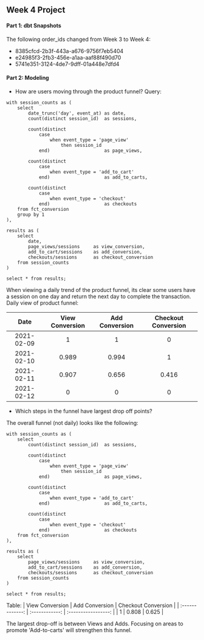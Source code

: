 ## Week 4 Project

#### Part 1: dbt Snapshots
The following order_ids changed from Week 3 to Week 4:
- 8385cfcd-2b3f-443a-a676-9756f7eb5404
- e24985f3-2fb3-456e-a1aa-aaf88f490d70
- 5741e351-3124-4de7-9dff-01a448e7dfd4

#### Part 2: Modeling

- How are users moving through the product funnel?
Query:
```
with session_counts as (
    select
        date_trunc('day', event_at) as date,
        count(distinct session_id)  as sessions,
        
        count(distinct
            case
                when event_type = 'page_view'
                    then session_id
            end)                    as page_views,
        
        count(distinct
            case
                when event_type = 'add_to_cart'
            end)                    as add_to_carts,
        
        count(distinct
            case
                when event_type = 'checkout'
            end)                    as checkouts
    from fct_conversion
    group by 1
),

results as (
    select
        date,
        page_views/sessions     as view_conversion,
        add_to_cart/sessions    as add_conversion,
        checkouts/sessions      as checkout_conversion
    from session_counts
)

select * from results;
```

When viewing a daily trend of the product funnel, its clear some users have a session on one day and return the next day to complete the transaction.
Daily view of product funnel:

| Date | View Conversion | Add Conversion | Checkout Conversion |
| :--: | :-------------: | :------------: | :-----------------: |
| 2021-02-09 | 1 | 1 | 0 |
| 2021-02-10 | 0.989 | 0.994 | 1 |
| 2021-02-11 | 0.907 | 0.656 | 0.416 |
| 2021-02-12 | 0 | 0 | 0 |


- Which steps in the funnel have largest drop off points?

The overall funnel (not daily) looks like the following:
```
with session_counts as (
    select
        count(distinct session_id)  as sessions,
        
        count(distinct
            case
                when event_type = 'page_view'
                    then session_id
            end)                    as page_views,
        
        count(distinct
            case
                when event_type = 'add_to_cart'
            end)                    as add_to_carts,
        
        count(distinct
            case
                when event_type = 'checkout'
            end)                    as checkouts
    from fct_conversion
),

results as (
    select
        page_views/sessions     as view_conversion,
        add_to_cart/sessions    as add_conversion,
        checkouts/sessions      as checkout_conversion
    from session_counts
)

select * from results;
```

Table:
| View Conversion | Add Conversion | Checkout Conversion |
| :-------------: | :------------: | :-----------------: |
| 1 | 0.808 | 0.625 |


The largest drop-off is between Views and Adds. Focusing on areas to promote 'Add-to-carts' will strengthen this funnel.

